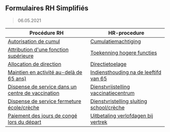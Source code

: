 <link rel="stylesheet" href="https://newdevprojects.github.io/S2/S2.css">
<link rel="stylesheet" href="S2.css">

## Formulaires RH Simplifiés

> 06.05.2021

| Procédure RH                                                                                                                                                                                                                                               | HR-procedure                                                                                                                                                                                                                                     |
| ---------------------------------------------------------------------------------------------------------------------------------------------------------------------------------------------------------------------------------------------------------- | ------------------------------------------------------------------------------------------------------------------------------------------------------------------------------------------------------------------------------------------------ |
| [Autorisation de cumul](https://gcloudbelgium.sharepoint.com/:w:/r/sites/FSECO-support/StaffS2/Staffmeeting/formulier_aanvraag_cumul_fr.docx?d=wada6d0b784884e66a1a2694050f22765&csf=1&web=1)                                                              | [Cumulatiemachtiging](https://gcloudbelgium.sharepoint.com/:w:/r/sites/FSECO-support/StaffS2/Staffmeeting/formulier_aanvraag_cumul_nl.doc?d=w058e2eb2a4db43dd811a1ead9bf51531&csf=1&web=1)                                                       |
| [Attribution d'une fonction supérieure](https://gcloudbelgium.sharepoint.com/:w:/r/sites/FSECO-support/StaffS2/Staffmeeting/Formulaire-fonction-superieure_DEF.doc?d=w697bddd4766d4526854ae63134885be1&csf=1&web=1)                                        | [Toekenning hogere functies](https://gcloudbelgium.sharepoint.com/:w:/r/sites/FSECO-support/StaffS2/Staffmeeting/Formulier-hogere-functie_DEF.doc?d=w1ed7873849bd4602a3bffe718cf5ce90&csf=1&web=1)                                               |
| [Allocation de direction](https://gcloudbelgium.sharepoint.com/sites/FSECO-support/StaffS2/Staffmeeting/Formulaire-allocation-direction_DEF.docx?d=wc842195e2c724596b6f791d6ea7b16f9)                                                                      | [Directietoelage](https://gcloudbelgium.sharepoint.com/sites/FSECO-support/StaffS2/Staffmeeting/Formulier-directietoelage_DEF.docx?d=wc554f74964854a5189ec234c62df3bd7)                                                                          |
| [Maintien en activité au-delà de 65 ans)](https://gcloudbelgium.sharepoint.com/sites/FSECO-support/StaffS2/Staffmeeting/Formulaire-demande-travailler-apres-65-ans_DEF.docx?d=w5f6116b0352d4f068c36291c90475b70)                                           | [Indiensthouding na de leeftifd van 65](https://gcloudbelgium.sharepoint.com/sites/FSECO-support/StaffS2/Staffmeeting/Formulier-aanvraag-werken-na-65-jaar_DEF.docx?d=w5efae754162645b8a224d489c92939ea)                                         |
| [Dispense de service dans un centre de vaccination](https://gcloudbelgium.sharepoint.com/sites/FSECO-support/StaffS2/Staffmeeting/Formulaire_demande-dispense-service-volontaire-dans-centres-de-vaccination_DEF.docx?d=w8006e8bf52c6486298aa564885aaa6ad) | [Dienstvrijstelling vaccinatiecentrum](https://gcloudbelgium.sharepoint.com/sites/FSECO-support/StaffS2/Staffmeeting/Formulier_aanvraag-dienstvrijstelling-vrijwilliger-vaccinatiecentrum_DEF.docx?d=w92ce697d251347bcac287c3e2e786f92)          |
| [Dispense de service fermeture école/crèche](https://gcloudbelgium.sharepoint.com/sites/FSECO-support/StaffS2/Staffmeeting/Formulaire_demande-dispense-service-fermeture-ecoles-creches_DEF.docx?d=waa0811fb631644018d65de9f3d508309)                      | [Dienstvristelling sluiting school/crèche](https://gcloudbelgium.sharepoint.com/sites/FSECO-support/StaffS2/Staffmeeting/Formulier_%20aanvraag-dienstvrijstelling-sluiting-scholen-en-cr%C3%A8ches_DEF.docx?d=w450b57536aaf42f9a370ecea45b832c0) |
| [Paiement des jours de congé lors du départ](https://gcloudbelgium.sharepoint.com/sites/FSECO-support/StaffS2/Staffmeeting/Formulaire-demande-jours%20de%20conge-departs_DEF.docx?d=w633aa3b4c8e04425840b3f43f63e67cf)                                     | [Uitbetaling verlofdagen bij vertrek](https://gcloudbelgium.sharepoint.com/sites/FSECO-support/StaffS2/Staffmeeting/Formulier-aanvraag-uitbetaling-verloven-vertrek_DEF.doc?d=w881dbb8823d04569bc1232b98ad1ce3b)                                                                   |

